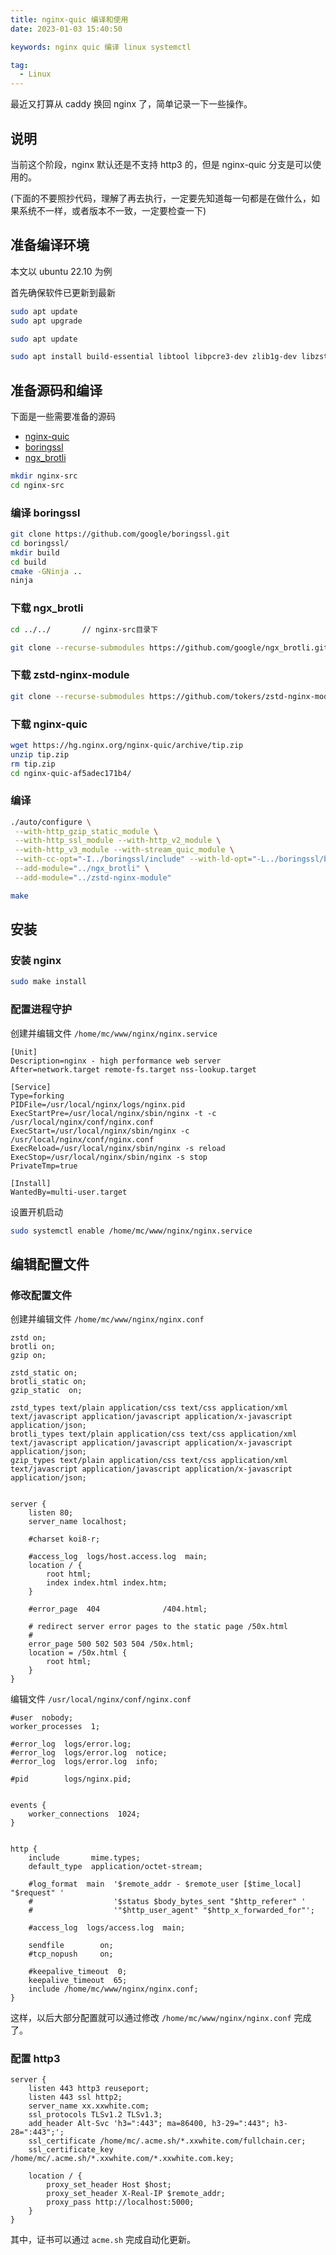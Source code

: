 ```yaml
---
title: nginx-quic 编译和使用
date: 2023-01-03 15:40:50

keywords: nginx quic 编译 linux systemctl

tag:
  - Linux
---
```


最近又打算从 caddy 换回 nginx 了，简单记录一下一些操作。

<!-- more -->

## 说明

当前这个阶段，nginx 默认还是不支持 http3 的，但是 nginx-quic 分支是可以使用的。

(下面的不要照抄代码，理解了再去执行，一定要先知道每一句都是在做什么，如果系统不一样，或者版本不一致，一定要检查一下)

## 准备编译环境

本文以 ubuntu 22.10 为例

首先确保软件已更新到最新

```bash
sudo apt update
sudo apt upgrade
```

```bash
sudo apt update

sudo apt install build-essential libtool libpcre3-dev zlib1g-dev libzstd-dev unzip cmake ninja-build golang wget git
```

## 准备源码和编译

下面是一些需要准备的源码

- [nginx-quic](https://hg.nginx.org/nginx-quic)
- [boringssl](https://github.com/google/boringssl)
- [ngx_brotli](https://github.com/google/ngx_brotli)

```bash
mkdir nginx-src
cd nginx-src
```

### 编译 boringssl

```bash
git clone https://github.com/google/boringssl.git
cd boringssl/
mkdir build
cd build
cmake -GNinja ..
ninja
```

### 下载 ngx_brotli

```sh
cd ../../       // nginx-src目录下

git clone --recurse-submodules https://github.com/google/ngx_brotli.git
```

### 下载 zstd-nginx-module

```sh
git clone --recurse-submodules https://github.com/tokers/zstd-nginx-module.git
```

### 下载 nginx-quic

```sh
wget https://hg.nginx.org/nginx-quic/archive/tip.zip
unzip tip.zip
rm tip.zip
cd nginx-quic-af5adec171b4/
```

### 编译

```sh
./auto/configure \
 --with-http_gzip_static_module \
 --with-http_ssl_module --with-http_v2_module \
 --with-http_v3_module --with-stream_quic_module \
 --with-cc-opt="-I../boringssl/include" --with-ld-opt="-L../boringssl/build/ssl -L../boringssl/build/crypto" \
 --add-module="../ngx_brotli" \
 --add-module="../zstd-nginx-module"

make
```

## 安装

### 安装 nginx

```sh
sudo make install
```

### 配置进程守护

创建并编辑文件 `/home/mc/www/nginx/nginx.service`

```systemd /home/mc/www/nginx/nginx.service
[Unit]
Description=nginx - high performance web server
After=network.target remote-fs.target nss-lookup.target

[Service]
Type=forking
PIDFile=/usr/local/nginx/logs/nginx.pid
ExecStartPre=/usr/local/nginx/sbin/nginx -t -c /usr/local/nginx/conf/nginx.conf
ExecStart=/usr/local/nginx/sbin/nginx -c /usr/local/nginx/conf/nginx.conf
ExecReload=/usr/local/nginx/sbin/nginx -s reload
ExecStop=/usr/local/nginx/sbin/nginx -s stop
PrivateTmp=true

[Install]
WantedBy=multi-user.target
```

设置开机启动

```bash
sudo systemctl enable /home/mc/www/nginx/nginx.service
```

## 编辑配置文件

### 修改配置文件

创建并编辑文件 `/home/mc/www/nginx/nginx.conf`

```nginx /home/mc/www/nginx/nginx.conf
zstd on;
brotli on;
gzip on;

zstd_static on;
brotli_static on;
gzip_static  on;

zstd_types text/plain application/css text/css application/xml text/javascript application/javascript application/x-javascript application/json;
brotli_types text/plain application/css text/css application/xml text/javascript application/javascript application/x-javascript application/json;
gzip_types text/plain application/css text/css application/xml text/javascript application/javascript application/x-javascript application/json;


server {
    listen 80;
    server_name localhost;

    #charset koi8-r;

    #access_log  logs/host.access.log  main;
    location / {
        root html;
        index index.html index.htm;
    }

    #error_page  404              /404.html;

    # redirect server error pages to the static page /50x.html
    #
    error_page 500 502 503 504 /50x.html;
    location = /50x.html {
        root html;
    }
}
```

编辑文件 `/usr/local/nginx/conf/nginx.conf`

```nginx /usr/local/nginx/conf/nginx.conf
#user  nobody;
worker_processes  1;

#error_log  logs/error.log;
#error_log  logs/error.log  notice;
#error_log  logs/error.log  info;

#pid        logs/nginx.pid;


events {
    worker_connections  1024;
}


http {
    include       mime.types;
    default_type  application/octet-stream;

    #log_format  main  '$remote_addr - $remote_user [$time_local] "$request" '
    #                  '$status $body_bytes_sent "$http_referer" '
    #                  '"$http_user_agent" "$http_x_forwarded_for"';

    #access_log  logs/access.log  main;

    sendfile        on;
    #tcp_nopush     on;

    #keepalive_timeout  0;
    keepalive_timeout  65;
    include /home/mc/www/nginx/nginx.conf;
}
```

这样，以后大部分配置就可以通过修改 `/home/mc/www/nginx/nginx.conf` 完成了。

### 配置 http3

```nginx /home/mc/www/nginx/nginx.conf
server {
    listen 443 http3 reuseport;
    listen 443 ssl http2;
    server_name xx.xxwhite.com;
    ssl_protocols TLSv1.2 TLSv1.3;
    add_header Alt-Svc 'h3=":443"; ma=86400, h3-29=":443"; h3-28=":443";';
    ssl_certificate /home/mc/.acme.sh/*.xxwhite.com/fullchain.cer;
    ssl_certificate_key /home/mc/.acme.sh/*.xxwhite.com/*.xxwhite.com.key;

    location / {
        proxy_set_header Host $host;
        proxy_set_header X-Real-IP $remote_addr;
        proxy_pass http://localhost:5000;
    }
}
```

其中，证书可以通过 `acme.sh` 完成自动化更新。
